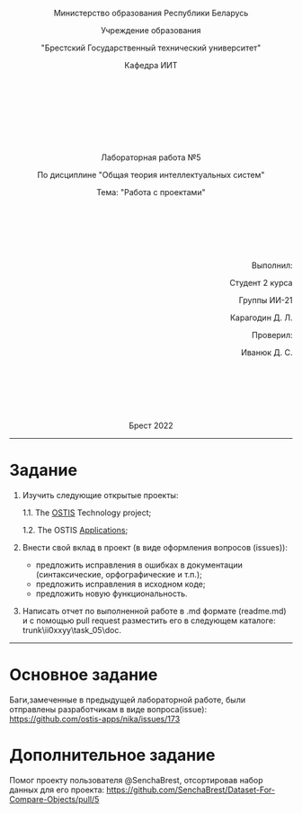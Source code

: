 <p align="center">Министерство образования Республики Беларусь</p>
<p align="center">Учреждение образования</p>
<p align="center">"Брестский Государственный технический университет"</p>
<p align="center">Кафедра ИИТ</p>
<br><br><br><br><br><br><br>
<p align="center">Лабораторная работа №5</p>
<p align="center">По дисциплине "Общая теория интеллектуальных систем"</p>
<p align="center">Тема: "Работа с проектами"</p>
<br><br><br><br><br>
<p align="right">Выполнил:</p>
<p align="right">Студент 2 курса</p>
<p align="right">Группы ИИ-21</p>
<p align="right">Карагодин Д. Л.</p>
<p align="right">Проверил:</p>
<p align="right">Иванюк Д. С.</p>
<br><br><br><br><br>
<p align="center">Брест 2022</p>


---
# Задание

1.  Изучить следующие открытые проекты:

    1.1.  The [OSTIS](https://github.com/ostis-ai) Technology project;

    1.2.  The OSTIS [Applications](https://github.com/ostis-apps);

2.  Внести свой вклад в проект (в виде оформления вопросов (issues)):
    + предложить исправления в ошибках в документации (синтаксические, орфографические и т.п.);
    + предложить исправления в исходном коде;
    + предложить новую функциональность.

3.  Написать отчет по выполненной работе в .md формате (readme.md) и с помощью pull request разместить его в следующем каталоге: trunk\ii0xxyy\task_05\doc.

---
# Основное задание
Баги,замеченные в предыдущей лабораторной работе, были отправлены разработчикам в виде вопроса(issue): https://github.com/ostis-apps/nika/issues/173

# Дополнительное задание

Помог проекту пользователя @SenchaBrest, отсортировав набор данных для его проекта: https://github.com/SenchaBrest/Dataset-For-Compare-Objects/pull/5

